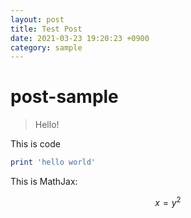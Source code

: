 ```yaml
---
layout: post
title: Test Post
date: 2021-03-23 19:20:23 +0900
category: sample
---
```

# post-sample
> Hello!

This is code
```ruby
print 'hello world'
```

This is MathJax:

$$ x = y^2 $$